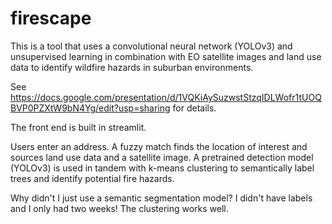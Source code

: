 # firescape

This is a tool that uses a convolutional neural network (YOLOv3) and unsupervised learning in combination with EO satellite images and land use data to identify wildfire hazards in suburban environments.

See https://docs.google.com/presentation/d/1VQKiAySuzwstStzqIDLWofr1tUOQBVP0PZXtW9bN4Yg/edit?usp=sharing for details.

The front end is built in streamlit.

Users enter an address. A fuzzy match finds the location of interest and sources land use data and a satellite image. A pretrained detection model (YOLOv3) is used in tandem with k-means clustering to semantically label trees and identify potential fire hazards.

Why didn't I just use a semantic segmentation model? I didn't have labels and I only had two weeks! The clustering works well. 
